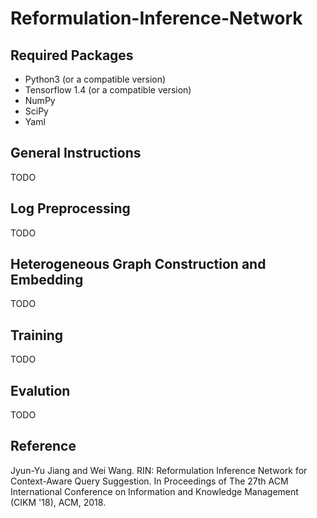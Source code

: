 # Reformulation-Inference-Network

## Required Packages

* Python3 (or a compatible version)
* Tensorflow 1.4 (or a compatible version)
* NumPy
* SciPy
* Yaml

## General Instructions

TODO

## Log Preprocessing

TODO

## Heterogeneous Graph Construction and Embedding

TODO

## Training 

TODO

## Evalution

TODO

## Reference 

Jyun-Yu Jiang and Wei Wang. RIN: Reformulation Inference Network for Context-Aware Query Suggestion. In Proceedings of The 27th ACM International Conference on Information and Knowledge Management (CIKM '18), ACM, 2018.

